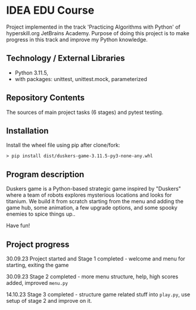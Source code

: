 # IDEA EDU Course

Project implemented in the track 'Practicing Algorithms with Python' of hyperskill.org JetBrains Academy. 
Purpose of doing this project is to make progress in this track and improve my Python knowledge.

## Technology / External Libraries

- Python 3.11.5,
- with packages: unittest, unittest.mock, parameterized

## Repository Contents

The sources of main project tasks (6 stages) and pytest testing.

## Installation

Install the wheel file using pip after clone/fork:

    > pip install dist/duskers-game-3.11.5-py3-none-any.whl

## Program description

Duskers game is a Python-based strategic game inspired by "Duskers" where a team of robots explores mysterious locations
and looks for titanium. We build it from scratch starting from the menu and adding the game hub, some animation,
a few upgrade options, and some spooky enemies to spice things up..

Have fun!

## Project progress

[//]: # (Project was completed on 25.09.23)

30.09.23 Project started and Stage 1 completed - welcome and menu for starting, exiting the game

30.09.23 Stage 2 completed - more menu structure, help, high scores added, improved `menu.py`

14.10.23 Stage 3 completed - structure game related stuff into `play.py`, use setup of stage 2 and improve on it.
